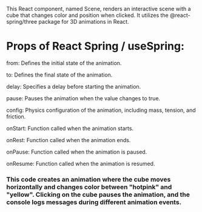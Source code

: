  This React component, named Scene, renders an interactive scene with a cube that changes color and position when clicked. It utilizes the @react-spring/three package for 3D animations in React.

# Props of React Spring / useSpring:

from: Defines the initial state of the animation.

to: Defines the final state of the animation.

delay: Specifies a delay before starting the animation.

pause: Pauses the animation when the value changes to true.

config: Physics configuration of the animation, including mass, tension, and friction.

onStart: Function called when the animation starts.

onRest: Function called when the animation ends.

onPause: Function called when the animation is paused.

onResume: Function called when the animation is resumed.

### This code creates an animation where the cube moves horizontally and changes color between "hotpink" and "yellow". Clicking on the cube pauses the animation, and the console logs messages during different animation events.
